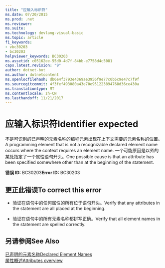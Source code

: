 ```yaml
---
title: "应输入标识符"
ms.date: 07/20/2015
ms.prod: .net
ms.reviewer: 
ms.suite: 
ms.technology: devlang-visual-basic
ms.topic: article
f1_keywords:
- vbc30203
- bc30203
helpviewer_keywords: BC30203
ms.assetid: c05162ee-55d0-4d7f-84bb-e7758d4c5081
caps.latest.revision: "9"
author: dotnet-bot
ms.author: dotnetcontent
ms.openlocfilehash: db6e4f3793e4369ae3956f9e77c0b5c9e47c7f9f
ms.sourcegitcommit: 4f3fef493080a43e70e951223894768d36ce430a
ms.translationtype: MT
ms.contentlocale: zh-CN
ms.lasthandoff: 11/21/2017
---
```

# <a name="identifier-expected"></a><span data-ttu-id="fbaab-102">应输入标识符</span><span class="sxs-lookup"><span data-stu-id="fbaab-102">Identifier expected</span></span>
<span data-ttu-id="fbaab-103">不是可识别的已声明的元素名称的编程元素出现在上下文需要的元素名称的位置。</span><span class="sxs-lookup"><span data-stu-id="fbaab-103">A programming element that is not a recognizable declared element name occurs where the context requires an element name.</span></span> <span data-ttu-id="fbaab-104">一个可能原因是以外的某处指定了一个属性语句开头。</span><span class="sxs-lookup"><span data-stu-id="fbaab-104">One possible cause is that an attribute has been specified somewhere other than at the beginning of the statement.</span></span>  
  
 <span data-ttu-id="fbaab-105">**错误 ID:** BC30203</span><span class="sxs-lookup"><span data-stu-id="fbaab-105">**Error ID:** BC30203</span></span>  
  
## <a name="to-correct-this-error"></a><span data-ttu-id="fbaab-106">更正此错误</span><span class="sxs-lookup"><span data-stu-id="fbaab-106">To correct this error</span></span>  
  
-   <span data-ttu-id="fbaab-107">验证在语句中的任何属性的所有位于语句开头。</span><span class="sxs-lookup"><span data-stu-id="fbaab-107">Verify that any attributes in the statement are all placed at the beginning.</span></span>  
  
-   <span data-ttu-id="fbaab-108">验证在语句中的所有元素名称都拼写正确。</span><span class="sxs-lookup"><span data-stu-id="fbaab-108">Verify that all element names in the statement are spelled correctly.</span></span>  
  
## <a name="see-also"></a><span data-ttu-id="fbaab-109">另请参阅</span><span class="sxs-lookup"><span data-stu-id="fbaab-109">See Also</span></span>  
 [<span data-ttu-id="fbaab-110">已声明的元素名称</span><span class="sxs-lookup"><span data-stu-id="fbaab-110">Declared Element Names</span></span>](../../../visual-basic/programming-guide/language-features/declared-elements/declared-element-names.md)  
 [<span data-ttu-id="fbaab-111">属性概述</span><span class="sxs-lookup"><span data-stu-id="fbaab-111">Attributes overview</span></span>](../../../visual-basic/programming-guide/concepts/attributes/index.md)
 
